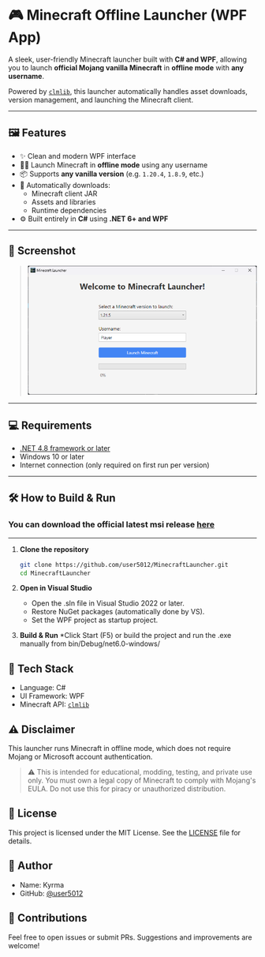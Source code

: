 # 🎮 Minecraft Offline Launcher (WPF App)

A sleek, user-friendly Minecraft launcher built with **C# and WPF**, allowing you to launch **official Mojang vanilla Minecraft** in **offline mode** with **any username**.

Powered by [`clmlib`](https://github.com/CmlLib/CmlLib.Core), this launcher automatically handles asset downloads, version management, and launching the Minecraft client.

---

## 🖼️ Features

- ✨ Clean and modern WPF interface
- 🧑‍💻 Launch Minecraft in **offline mode** using any username
- 📦 Supports **any vanilla version** (e.g. `1.20.4`, `1.8.9`, etc.)
- 🔄 Automatically downloads:
  - Minecraft client JAR
  - Assets and libraries
  - Runtime dependencies
- ⚙️ Built entirely in **C#** using **.NET 6+ and WPF**

---

## 📸 Screenshot

> *![Launcher screenshot](./MinecraftLauncher/Assets/Screenshot.png)*

---

## 💻 Requirements

- [.NET 4.8 framework or later](https://dotnet.microsoft.com/en-us/download/dotnet-framework)
- Windows 10 or later
- Internet connection (only required on first run per version)

---

## 🛠️ How to Build & Run

### You can download the official latest msi release [here](https://github.com/user5012/MinecraftLauncher/releases/download/1.0.0/Minecraft.Launcher.Setup.msi)
---

1. **Clone the repository**

   ```bash
   git clone https://github.com/user5012/MinecraftLauncher.git
   cd MinecraftLauncher

2. **Open in Visual Studio**
   * Open the .sln file in Visual Studio 2022 or later.
   * Restore NuGet packages (automatically done by VS).
   * Set the WPF project as startup project.

3. **Build & Run**
   *Click Start (F5) or build the project and run the .exe manually from bin/Debug/net6.0-windows/

## 🧰 Tech Stack
  * Language: C#
  * UI Framework: WPF
  * Minecraft API: [`clmlib`](https://github.com/CmlLib/CmlLib.Core)

## ⚠️ Disclaimer
This launcher runs Minecraft in offline mode, which does not require Mojang or Microsoft account authentication.

> ⚠️ This is intended for educational, modding, testing, and private use only.
> You must own a legal copy of Minecraft to comply with Mojang's EULA.
> Do not use this for piracy or unauthorized distribution.

## 📄 License
This project is licensed under the MIT License. See the [LICENSE](LICENSE) file for details.

## 🙋 Author
* Name: Kyrma
* GitHub: [@user5012](https://github.com/user5012)

## 🤝 Contributions
Feel free to open issues or submit PRs. Suggestions and improvements are welcome!
